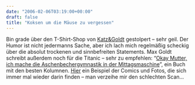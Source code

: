 ```yaml
---
date: "2006-02-06T03:19:00+00:00"
draft: false
title: "Koksen um die Mäuse zu vergessen"
---
```

Bin grade über den T-Shirt-Shop von
[Katz&Goldt](http://www.katzundgoldt.de) gestolpert – sehr geil.
Der Humor ist nicht jedermanns Sache, aber ich lach mich regelmäßig
scheckig über die absolut trockenen und sinnbefreiten Statements.
Max Goldt schreibt außerdem noch für die Titanic – sehr zu
empfehlen:
“[Okay Mutter, ich mache die Aschenbechergymnastik in der Mittagsmaschine](http://www.perlentaucher.de/buch/39.html)”,
ein Buch mit den besten Kolumnen.
[Hier](http://chillu.com/assets/blog_comic.jpg) ein Beispiel der
Comics und Fotos, die sich immer mal wieder darin finden – man
verzeihe mir den schlechten Scan…



